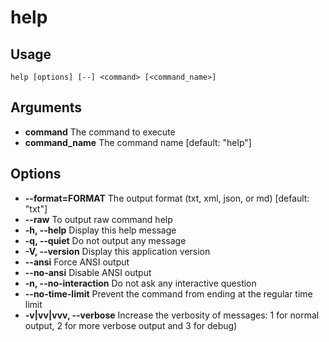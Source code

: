 # help

## Usage
`help [options] [--] <command> [<command_name>]`

## Arguments
* **command**
  The command to execute
* **command_name**
  The command name [default: "help"]

## Options
* **--format=FORMAT**
  The output format (txt, xml, json, or md) [default: "txt"]
* **--raw**
  To output raw command help
* **-h, --help**
  Display this help message
* **-q, --quiet**
  Do not output any message
* **-V, --version**
  Display this application version
* **--ansi**
  Force ANSI output
* **--no-ansi**
  Disable ANSI output
* **-n, --no-interaction**
  Do not ask any interactive question
* **--no-time-limit**
  Prevent the command from ending at the regular time limit
* **-v|vv|vvv, --verbose**
  Increase the verbosity of messages: 1 for normal output, 2 for more verbose output and 3 for debug)